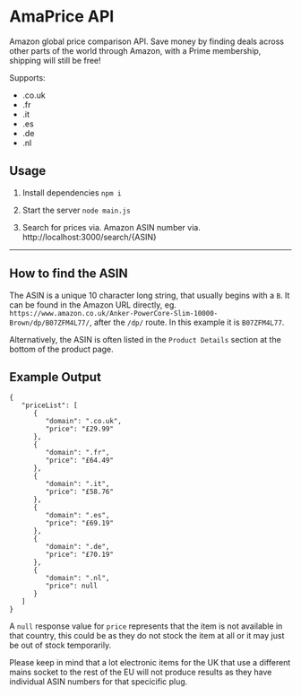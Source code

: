 # AmaPrice API
Amazon global price comparison API. Save money by finding deals across other parts of the world through Amazon, with a Prime membership, shipping will still be free!

Supports:
- .co.uk
- .fr
- .it
- .es
- .de
- .nl

## Usage
1. Install dependencies
```npm i```

2. Start the server
```node main.js```

3. Search for prices via. Amazon ASIN number via. http://localhost:3000/search/{ASIN}

---

## How to find the ASIN
The ASIN is a unique 10 character long string, that usually begins with a `B`. It can be found in the Amazon URL directly, eg. `https://www.amazon.co.uk/Anker-PowerCore-Slim-10000-Brown/dp/B07ZFM4L77/`, after the `/dp/` route. In this example it is `B07ZFM4L77`.

Alternatively, the ASIN is often listed in the `Product Details` section at the bottom of the product page.

## Example Output
```
{
   "priceList": [
      {
         "domain": ".co.uk",
         "price": "£29.99"
      },
      {
         "domain": ".fr",
         "price": "£64.49"
      },
      {
         "domain": ".it",
         "price": "£58.76"
      },
      {
         "domain": ".es",
         "price": "£69.19"
      },
      {
         "domain": ".de",
         "price": "£70.19"
      },
      {
         "domain": ".nl",
         "price": null
      }
   ]
}
```

A `null` response value for `price` represents that the item is not available in that country, this could be as they do not stock the item at all or it may just be out of stock temporarily.

Please keep in mind that a lot electronic items for the UK that use a different mains socket to the rest of the EU will not produce results as they have individual ASIN numbers for that specicific plug.

